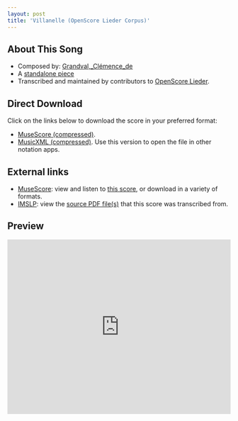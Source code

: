 ```yaml
---
layout: post
title: 'Villanelle (OpenScore Lieder Corpus)'
---
```


## About This Song

- Composed by: [Grandval,_Clémence_de](https://fourscoreandmore.org/openscore/lieder/Grandval,_Clémence_de)
- A [standalone piece](https://fourscoreandmore.org/openscore/lieder/Grandval,_Clémence_de/_)
- Transcribed and maintained by contributors to [OpenScore Lieder].

[OpenScore Lieder]: https://musescore.com/openscore-lieder-corpus

## Direct Download

Click on the links below to download the score in your preferred format:
- [MuseScore (compressed)](https://github.com/openscore/lieder/blob/main/scores/Grandval,_Clémence_de/_/Villanelle/lc6626468.mscz?raw=true).
- [MusicXML (compressed)](https://github.com/openscore/lieder/blob/main/scores/Grandval,_Clémence_de/_/Villanelle/lc6626468.mxl?raw=true). Use this version to open the file in other notation apps.

## External links

- [MuseScore]: view and listen to [this score][MuseScore], or download in a variety of formats.
- [IMSLP]: view the [source PDF file(s)][IMSLP] that this score was transcribed from.

[MuseScore]: https://musescore.com/score/6626468
[IMSLP]: https://imslp.org/wiki/Special:ReverseLookup/456006

## Preview

<iframe width="100%" height="394" src="https://musescore.com/openscore-lieder-corpus/scores/6626468/embed" frameborder="0" allowfullscreen allow="autoplay; fullscreen"></iframe>
